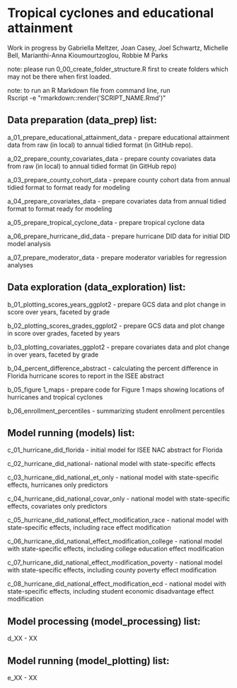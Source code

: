 # Tropical cyclones and educational attainment

Work in progress by Gabriella Meltzer, Joan Casey, Joel Schwartz, Michelle Bell, Marianthi-Anna Kioumourtzoglou, Robbie M Parks

note: please run 0_00_create_folder_structure.R first to create folders which may not be there when first loaded.

note: to run an R Markdown file from command line, run\
Rscript -e "rmarkdown::render('SCRIPT_NAME.Rmd')"

## Data preparation (data_prep) list:

a_01_prepare_educational_attainment_data - prepare educational attainment data from raw (in local) to annual tidied format (in GitHub repo).

a_02_prepare_county_covariates_data - prepare county covariates data from raw (in local) to annual tidied format (in GitHub repo)

a_03_prepare_county_cohort_data - prepare county cohort data from annual tidied format to format ready for modeling

a_04_prepare_covariates_data - prepare covariates data from annual tidied format to format ready for modeling

a_05_prepare_tropical_cyclone_data - prepare tropical cyclone data

a_06_prepare_hurricane_did_data - prepare hurricane DID data for initial DID model analysis

a_07_prepare_moderator_data - prepare moderator variables for regression analyses

## Data exploration (data_exploration) list:

b_01_plotting_scores_years_ggplot2 - prepare GCS data and plot change in score over years, faceted by grade

b_02_plotting_scores_grades_ggplot2 - prepare GCS data and plot change in score over grades, faceted by years

b_03_plotting_covariates_ggplot2 - prepare covariates data and plot change in over years, faceted by grade

b_04_percent_difference_abstract - calculating the percent difference in Florida hurricane scores to report in the ISEE abstract

b_05_figure 1_maps - prepare code for Figure 1 maps showing locations of hurricanes and tropical cyclones

b_06_enrollment_percentiles - summarizing student enrollment percentiles

## Model running (models) list:

c_01_hurricane_did_florida - initial model for ISEE NAC abstract for Florida

c_02_hurricane_did_national- national model with state-specific effects

c_03_hurricane_did_national_et_only - national model with state-specific effects, hurricanes only predictors

c_04_hurricane_did_national_covar_only - national model with state-specific effects, covariates only predictors

c_05_hurricane_did_national_effect_modification_race - national model with state-specific effects, including race effect modification

c_06_hurricane_did_national_effect_modification_college - national model with state-specific effects, including college education effect modification

c_07_hurricane_did_national_effect_modification_poverty - national model with state-specific effects, including county poverty effect modification

c_08_hurricane_did_national_effect_modification_ecd - national model with state-specific effects, including student economic disadvantage effect modification

## Model processing (model_processing) list:

d_XX - XX

## Model running (model_plotting) list:

e_XX - XX

